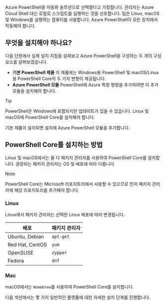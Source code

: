 Azure PowerShell을 자동화 솔루션으로 선택했다고 가정합니다. 관리자는 Azure Cloud Shell 대신 로컬로 스크립트를 실행하는 것을 선호합니다. 팀은 Linux, macOS 및 Windows를 실행하는 컴퓨터를 사용합니다. Azure PowerShell이 모든 장치에서 작동해야 합니다. 

## <a name="what-must-be-installed"></a>무엇을 설치해야 하나요?
다음 단원에서 실제 설치 지침을 살펴보고 Azure PowerShell을 구성하는 두 개의 구성 요소를 살펴보겠습니다.

- **기본 PowerShell 제품** 이 제품에는 Windows용 PowerShell 및 macOS/Linux용 PowerShell Core의 두 가지 변형이 제공됩니다.
- **Azure PowerShell 모듈** PowerShell에 Azure 특정 명령을 추가하려면 이 추가 모듈을 설치해야 합니다.

> [!TIP]
> PowerShell은 Windows에 포함되지만 업데이트가 있을 수 있습니다. Linux 및 macOS에 PowerShell Core를 설치해야 합니다.

기본 제품이 설치되면 설치에 Azure PowerShell 모듈을 추가합니다.

## <a name="how-to-install-powershell-core"></a>PowerShell Core를 설치하는 방법
Linux 및 macOS에서는 둘 다 패키지 관리자를 사용하여 PowerShell Core를 설치합니다. 권장되는 패키지 관리자는 OS 및 배포에 따라 다릅니다.

> [!NOTE]
> PowerShell Core는 Microsoft 리포지토리에서 사용할 수 있으므로 먼저 패키지 관리자에 해당 리포지토리를 추가해야 합니다.

### <a name="linux"></a>Linux
Linux에서 패키지 관리자는 선택한 Linux 배포에 따라 변경됩니다.

| 배포  | 패키지 관리자 |
|------------------|-----------------|
| Ubuntu, Debian   | `apt-get`       |
| Red Hat, CentOS  | `yum`           |
| OpenSUSE         | `zypper`        |
| Fedora           | `dnf`           |

### <a name="mac"></a>Mac
macOS에서는 `Homebrew`를 사용하여 PowerShell Core를 설치합니다.

다음 섹션에서는 몇 가지 일반적인 플랫폼에 대한 자세한 설치 단계를 진행합니다.